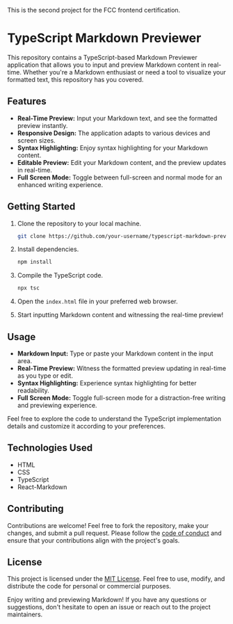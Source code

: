 This is the second project for the FCC frontend certification.
# TypeScript Markdown Previewer

This repository contains a TypeScript-based Markdown Previewer application that allows you to input and preview Markdown content in real-time. Whether you're a Markdown enthusiast or need a tool to visualize your formatted text, this repository has you covered.

## Features

- **Real-Time Preview:** Input your Markdown text, and see the formatted preview instantly.
- **Responsive Design:** The application adapts to various devices and screen sizes.
- **Syntax Highlighting:** Enjoy syntax highlighting for your Markdown content.
- **Editable Preview:** Edit your Markdown content, and the preview updates in real-time.
- **Full Screen Mode:** Toggle between full-screen and normal mode for an enhanced writing experience.

## Getting Started

1. Clone the repository to your local machine.
   ```bash
   git clone https://github.com/your-username/typescript-markdown-previewer.git
   ```

2. Install dependencies.
   ```bash
   npm install
   ```

3. Compile the TypeScript code.
   ```bash
   npx tsc
   ```

4. Open the `index.html` file in your preferred web browser.

5. Start inputting Markdown content and witnessing the real-time preview!

## Usage

- **Markdown Input:** Type or paste your Markdown content in the input area.
- **Real-Time Preview:** Witness the formatted preview updating in real-time as you type or edit.
- **Syntax Highlighting:** Experience syntax highlighting for better readability.
- **Full Screen Mode:** Toggle full-screen mode for a distraction-free writing and previewing experience.

Feel free to explore the code to understand the TypeScript implementation details and customize it according to your preferences.

## Technologies Used

- HTML
- CSS
- TypeScript
- React-Markdown

## Contributing

Contributions are welcome! Feel free to fork the repository, make your changes, and submit a pull request. Please follow the [code of conduct](CODE_OF_CONDUCT.md) and ensure that your contributions align with the project's goals.

## License

This project is licensed under the [MIT License](LICENSE). Feel free to use, modify, and distribute the code for personal or commercial purposes.

Enjoy writing and previewing Markdown! If you have any questions or suggestions, don't hesitate to open an issue or reach out to the project maintainers.
